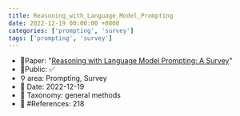```yaml
---
title: Reasoning_with_Language_Model_Prompting
date: 2022-12-19 00:00:00 +0800
categories: ['prompting', 'survey']
tags: ['prompting', 'survey']
---
```


- 📙Paper: "[Reasoning with Language Model Prompting: A Survey](https://www.semanticscholar.org/paper/Reasoning-with-Language-Model-Prompting%3A-A-Survey-Qiao-Ou/6845bea94b2fb17d4377b3bb2bd10f73a959f9cc)"
- 🔑Public: ✅
- ⚲ area: Prompting, Survey
- 📅 Date: 2022-12-19
- 🔎 Taxonomy: general methods
- 📝 #References: 218
